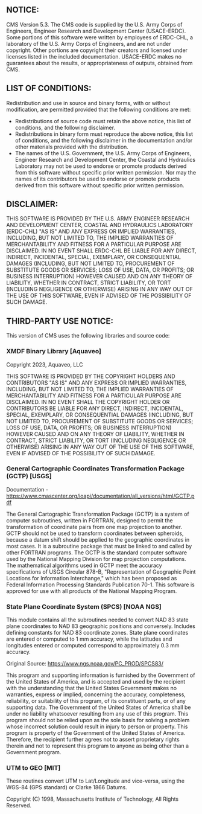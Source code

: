 ## NOTICE:
CMS Version 5.3.  The CMS code is supplied by the U.S. Army Corps of Engineers, Engineer Research and Development Center (USACE-ERDC). Some portions of this software were written by employees of ERDC-CHL, a laboratory of the U.S. Army Corps of Engineers, and are not under copyright. Other portions are copyright their creators and licensed under licenses listed in the included documentation. USACE-ERDC makes no guarantees about the results, or appropriateness of outputs, obtained from CMS.  

## LIST OF CONDITIONS:
Redistribution and use in source and binary forms, with or without modification, are permitted provided that the following conditions are met:
- Redistributions of source code must retain the above notice, this list of conditions, and the following disclaimer.
- Redistributions in binary form must reproduce the above notice, this list of conditions, and the following disclaimer in the documentation and/or other materials provided with the distribution.
- The names of the U.S. Government, the U.S. Army Corps of Engineers, Engineer Research and Development Center, the Coastal and Hydraulics Laboratory may not be used to endorse or promote products derived from this software without specific prior written permission.  Nor may the names of its contributors be used to endorse or promote products derived from this software without specific prior written permission.

## DISCLAIMER:
THIS SOFTWARE IS PROVIDED BY THE U.S. ARMY ENGINEER RESEARCH AND DEVELOPMENT CENTER, COASTAL AND HYDRAULICS LABORATORY (ERDC-CHL) "AS IS" AND ANY EXPRESS OR IMPLIED WARRANTIES, INCLUDING, BUT NOT LIMITED TO, THE IMPLIED WARRANTIES OF MERCHANTABILITY AND FITNESS FOR A PARTICULAR PURPOSE ARE DISCLAIMED. IN NO EVENT SHALL ERDC-CHL BE LIABLE FOR ANY DIRECT, INDIRECT, INCIDENTAL, SPECIAL, EXEMPLARY, OR CONSEQUENTIAL DAMAGES (INCLUDING, BUT NOT LIMITED TO, PROCUREMENT OF SUBSTITUTE GOODS OR SERVICES; LOSS OF USE, DATA, OR PROFITS; OR BUSINESS INTERRUPTION) HOWEVER CAUSED AND ON ANY THEORY OF LIABILITY, WHETHER IN CONTRACT, STRICT LIABILITY, OR TORT (INCLUDING NEGLIGENCE OR OTHERWISE) ARISING IN ANY WAY OUT OF THE USE OF THIS SOFTWARE, EVEN IF ADVISED OF THE POSSIBILITY OF SUCH DAMAGE.

## THIRD-PARTY USE NOTICE:
This version of CMS uses the following libraries and source code:
### XMDF Binary Library [Aquaveo]
Copyright 2023, Aquaveo, LLC
	
THIS SOFTWARE IS PROVIDED BY THE COPYRIGHT HOLDERS AND CONTRIBUTORS "AS IS" AND ANY EXPRESS OR IMPLIED WARRANTIES, INCLUDING, BUT NOT LIMITED TO, THE IMPLIED WARRANTIES OF MERCHANTABILITY AND FITNESS FOR A PARTICULAR PURPOSE ARE DISCLAIMED. IN NO EVENT SHALL THE COPYRIGHT HOLDER OR CONTRIBUTORS BE LIABLE FOR ANY DIRECT, INDIRECT, INCIDENTAL, SPECIAL, EXEMPLARY, OR CONSEQUENTIAL DAMAGES (INCLUDING, BUT NOT LIMITED TO, PROCUREMENT OF SUBSTITUTE GOODS OR SERVICES; LOSS OF USE, DATA, OR PROFITS; OR BUSINESS INTERRUPTION) HOWEVER CAUSED AND ON ANY THEORY OF LIABILITY, WHETHER IN CONTRACT, STRICT LIABILITY, OR TORT (INCLUDING NEGLIGENCE OR OTHERWISE) ARISING IN ANY WAY OUT OF THE USE OF THIS SOFTWARE, EVEN IF ADVISED OF THE POSSIBILITY OF SUCH DAMAGE.

### General Cartographic Coordinates Transformation Package (GCTP) [USGS]
Documentation - https://www.cmascenter.org/ioapi/documentation/all_versions/html/GCTP.pdf

The General Cartographic Transformation Package (GCTP) is a system of computer subroutines, written in FORTRAN, designed to permit the transformation of coordinate pairs from one map projection to another. GCTP should not be used to transform coordinates between spheroids, because a datum shift should be applied to the geographic coordinates in most cases. It is a subroutine package that must be linked to and called by other FORTRAN programs. The GCTP is the standard computer software used by the National Mapping Division for map projection computations. The mathematical algorithms used in GCTP meet the accuracy specifications of USGS Circular 878-B, "Representation of Geographic Point Locations for Information Interchange," which has been proposed as Federal Information Processing Standards Publication 70-1. This software is approved for use with all products of the National Mapping Program.

### State Plane Coordinate System (SPCS) [NOAA NGS]
This module contains all the subroutines needed to convert NAD 83 state plane coordinates to NAD 83 geographic positions and conversely. Includes defining constants for NAD 83 coordinate zones. State plane coordinates are entered or computed to 1 mm accuracy, while the latitudes and longitudes entered or computed correspond to approximately 0.3 mm accuracy.

Original Source: https://www.ngs.noaa.gov/PC_PROD/SPCS83/

This program and supporting information is furnished by the Government of the United States of America, and is accepted and used by the recipient with the understanding that the United States Government makes no warranties, express or implied, concerning the accuracy, completeness, reliability, or suitability of this program, of its constituent parts, or of any supporting data. The Government of the United States of America shall be under no liability whatsoever resulting from any use of this program. This program should not be relied upon as the sole basis for solving a problem whose incorrect solution could result in injury to person or property. This program is property of the Government of the United States of America. Therefore, the recipient further agrees not to assert proprietary rights therein and not to represent this program to anyone as being other than a Government program.
   
### UTM to GEO [MIT]
These routines convert UTM to Lat/Longitude and vice-versa, using the WGS-84 (GPS standard) or Clarke 1866 Datums.

Copyright (C) 1998, Massachusetts Institute of Technology, All Rights Reserved.

